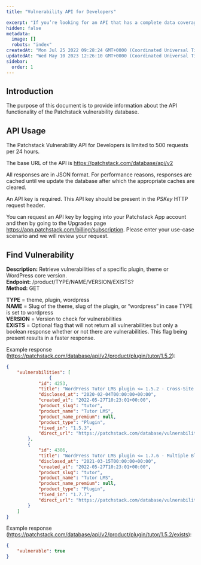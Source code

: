 ```yaml
---
title: "Vulnerability API for Developers"

excerpt: "If you’re looking for an API that has a complete data coverage and could be used commercially, please look at the commercial API <a href=\"https://patchstack.com/threat-intel-feed/\" target=\"_blank\">here</a>."
hidden: false
metadata: 
  image: []
  robots: "index"
createdAt: "Mon Jul 25 2022 09:28:24 GMT+0000 (Coordinated Universal Time)"
updatedAt: "Wed May 10 2023 12:26:10 GMT+0000 (Coordinated Universal Time)"
sidebar:
  order: 1
---
```

## Introduction

The purpose of this document is to provide information about the API functionality of the Patchstack vulnerability database.

## API Usage

The Patchstack Vulnerability API for Developers is limited to 500 requests per 24 hours.

The base URL of the API is <https://patchstack.com/database/api/v2>

All responses are in JSON format. For performance reasons, responses are cached until we update the database after which the appropriate caches are cleared.

An API key is required. This API key should be present in the _PSKey_ HTTP request header.

You can request an API key by logging into your Patchstack App account and then by going to the Upgrades page <https://app.patchstack.com/billing/subscription>. Please enter your use-case scenario and we will review your request.

## Find Vulnerability

**Description:** Retrieve vulnerabilities of a specific plugin, theme or WordPress core version.  
**Endpoint:** /product/TYPE/NAME/VERSION/EXISTS?  
**Method:** GET

**TYPE** = theme, plugin, wordpress  
**NAME** = Slug of the theme, slug of the plugin, or “wordpress” in case TYPE is set to wordpress  
**VERSION** = Version to check for vulnerabilities  
**EXISTS** = Optional flag that will not return all vulnerabilities but only a boolean response whether or not there are vulnerabilities. This flag being present results in a faster response.

Example response (<https://patchstack.com/database/api/v2/product/plugin/tutor/1.5.2>):

```json
{
    "vulnerabilities": [
				{
            "id": 4253,
            "title": "WordPress Tutor LMS plugin <= 1.5.2 - Cross-Site Request Forgery (CSRF) vulnerability",
            "disclosed_at": "2020-02-04T00:00:00+00:00",
            "created_at": "2022-05-27T10:23:01+00:00",
            "product_slug": "tutor",
            "product_name": "Tutor LMS",
            "product_name_premium": null,
            "product_type": "Plugin",
            "fixed_in": "1.5.3",
            "direct_url": "https://patchstack.com/database/vulnerability/tutor/wordpress-tutor-lms-plugin-1-5-2-cross-site-request-forgery-csrf-vulnerability"
        },
        {
            "id": 4386,
            "title": "WordPress Tutor LMS plugin <= 1.7.6 - Multiple Blind/Time-based SQL Injection (SQLi) vulnerabilities",
            "disclosed_at": "2021-03-15T00:00:00+00:00",
            "created_at": "2022-05-27T10:23:01+00:00",
            "product_slug": "tutor",
            "product_name": "Tutor LMS",
            "product_name_premium": null,
            "product_type": "Plugin",
            "fixed_in": "1.7.7",
            "direct_url": "https://patchstack.com/database/vulnerability/tutor/wordpress-tutor-lms-plugin-1-7-6-multiple-blind-time-based-sql-injection-sqli-vulnerabilities"
        }
    ]
}
```

Example response (<https://patchstack.com/database/api/v2/product/plugin/tutor/1.5.2/exists>):

```json
{
	"vulnerable": true
}
```
